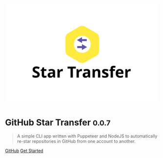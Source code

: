 <!-- _coverpage.md -->

![logo](logo.svg)

# GitHub Star Transfer <small>0.0.7</small>

> A simple CLI app written with Puppeteer and NodeJS to automatically re-star repositories in GitHub from one account to another.

<!-- * Simple and lightweight (~19kB gzipped)
* No statically built html files
* Multiple themes -->

[GitHub](https://github.com/alexlee-dev/Github-Star-Transfer)
[Get Started](#github-star-transfer)